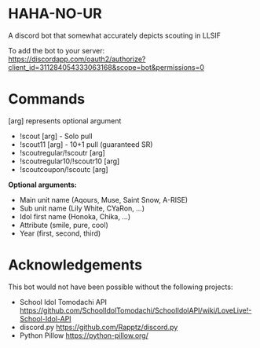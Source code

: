 # HAHA-NO-UR

A discord bot that somewhat accurately depicts scouting in LLSIF

To add the bot to your server:  
https://discordapp.com/oauth2/authorize?client_id=311284054333063168&scope=bot&permissions=0

# Commands
[arg] represents optional argument  

- !scout [arg] - Solo pull  
- !scout11 [arg] - 10+1 pull (guaranteed SR)  
- !scoutregular/!scoutr [arg]  
- !scoutregular10/!scoutr10 [arg]  
- !scoutcoupon/!scoutc [arg]  

**Optional arguments:**  
- Main unit name (Aqours, Muse, Saint Snow, A-RISE)  
- Sub unit name (Lily White, CYaRon, ...)  
- Idol first name (Honoka, Chika, ...)  
- Attribute (smile, pure, cool)  
- Year (first, second, third)  

# Acknowledgements
This bot would not have been possible without the following projects:  

- School Idol Tomodachi API https://github.com/SchoolIdolTomodachi/SchoolIdolAPI/wiki/LoveLive!-School-Idol-API  
- discord.py https://github.com/Rapptz/discord.py  
- Python Pillow https://python-pillow.org/  
